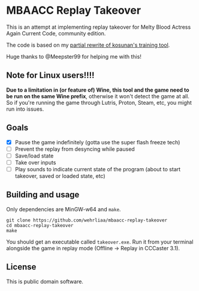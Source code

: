# MBAACC Replay Takeover

This is an attempt at implementing replay takeover for Melty Blood Actress Again Current Code, community edition.

The code is based on my [partial rewrite of kosunan's training tool](https://github.com/wehrliaa/mbaacc-training-linux).

Huge thanks to @Meepster99 for helping me with this!

## Note for Linux users!!!!

**Due to a limitation in (or feature of) Wine, this tool and the game need to be run on the same Wine prefix**, otherwise it won't detect the game at all. So if you're running the game through Lutris, Proton, Steam, etc, you might run into issues.

## Goals

- [X] Pause the game indefinitely (gotta use the super flash freeze tech)
- [ ] Prevent the replay from desyncing while paused
- [ ] Save/load state
- [ ] Take over inputs
- [ ] Play sounds to indicate current state of the program (about to start takeover, saved or loaded state, etc)

## Building and usage

Only dependencies are MinGW-w64 and `make`.

```
git clone https://github.com/wehrliaa/mbaacc-replay-takeover
cd mbaacc-replay-takeover
make
```

You should get an executable called `takeover.exe`. Run it from your terminal alongside the game in replay mode (Offline -> Replay in CCCaster 3.1).

## License

This is public domain software.
